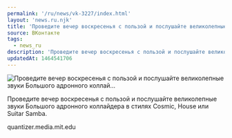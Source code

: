 ```yaml
---
permalink: '/ru/news/vk-3227/index.html'
layout: 'news.ru.njk'
title: 'Проведите вечер воскресенья с пользой и послушайте великолепные звуки Большого адронного коллай…'
source: ВКонтакте
tags:
  - news_ru
description: 'Проведите вечер воскресенья с пользой и послушайте великолепные звуки Большого адронного коллай…'
updatedAt: 1464541706
---
```

![Проведите вечер воскресенья с пользой и послушайте великолепные звуки Большого адронного коллай…](https://sun9-34.userapi.com/impf/c631531/v631531484/34528/zi_r_Sw5F0w.jpg?size=1024x681&quality=96&proxy=1&sign=98372c1bf07b90140e9c39973e033902&c_uniq_tag=El-cNCfNKtF2f9vuBgCZ_CxZbnN81Wk3hLz0nUnC5_o&type=album)

Проведите вечер воскресенья с пользой и послушайте великолепные звуки Большого адронного коллайдера в стилях Cosmic, House или Suitar Samba.

quantizer.media.mit.edu
